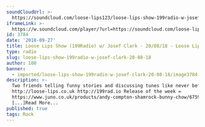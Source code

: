 ```yaml
---
soundCloudUrl: >-
  https://soundcloud.com/loose-lips123/loose-lips-show-199radio-w-josef-clark-200818
iframeLink: >-
  https://w.soundcloud.com/player/?url=https://soundcloud.com/loose-lips123/loose-lips-show-199radio-w-josef-clark-200818?in=loose-lips123/sets/radioshows&color=00aabb&auto_play=false&hide_related=false&show_comments=true&show_user=true&show_reposts=false
id: 3784
date: '2018-09-27'
title: Loose Lips Show (199Radio) w/ Josef Clark - 20/08/18 - Loose Lips
type: radio
slug: loose-lips-show-199radio-w-josef-clark-20-08-18
author: 100
banner:
  - imported/loose-lips-show-199radio-w-josef-clark-20-08-18/image3784.jpeg
description: >-
  Two friends telling funny stories and discussing tunes like never before!
  http://loose-lips.co.uk http://199rad.io Release of the week =
  https://www.juno.co.uk/products/andy-compton-shamrock-bunny-chow/675933-01/
  [...]Read More...
published: true
tags: Rock
---
```

